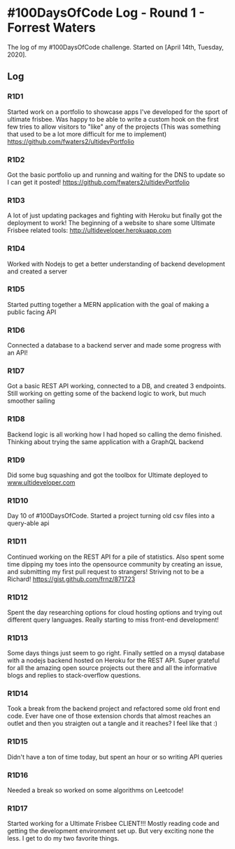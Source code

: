 # #100DaysOfCode Log - Round 1 - Forrest Waters

The log of my #100DaysOfCode challenge. Started on [April 14th, Tuesday, 2020].

## Log

### R1D1 
Started work on a portfolio to showcase apps I've developed for the sport of ultimate frisbee.
Was happy to be able to write a custom hook on the first few tries to allow visitors to "like" any of the projects
(This was something that used to be a lot more difficult for me to implement)
https://github.com/fwaters2/ultidevPortfolio

### R1D2
Got the basic portfolio up and running and waiting for the DNS to update so I can get it posted!
https://github.com/fwaters2/ultidevPortfolio

### R1D3
A lot of just updating packages and fighting with Heroku but finally got the deployment to work! The beginning of a website to share some Ultimate Frisbee related tools: http://ultideveloper.herokuapp.com

### R1D4
Worked with Nodejs to get a better understanding of backend development and created a server

### R1D5
Started putting together a MERN application with the goal of making a public facing API

### R1D6
Connected a database to a backend server and made some progress with an API!

### R1D7
Got a basic REST API working, connected to a DB, and created 3 endpoints. Still working on getting some of the backend logic to work, but much smoother sailing

### R1D8
Backend logic is all working how I had hoped so calling the demo finished. Thinking about trying the same application with a GraphQL backend

### R1D9
Did some bug squashing and got the toolbox for Ultimate deployed to www.ultideveloper.com

### R1D10
Day 10 of #100DaysOfCode. Started a project turning old csv files into a query-able api

### R1D11
Continued working on the REST API for a pile of statistics. Also spent some time dipping my toes into the opensource community by creating an issue, and submitting my first pull request to strangers! Striving not to be a Richard! https://gist.github.com/frnz/871723

### R1D12
Spent the day researching options for cloud hosting options and trying out different query languages. Really starting to miss front-end development!

### R1D13
Some days things just seem to go right. Finally settled on a mysql database with a nodejs backend hosted on Heroku for the REST API. Super grateful for all the amazing open source projects out there and all the informative blogs and replies to stack-overflow questions. 

### R1D14
Took a break from the backend project and refactored some old front end code. Ever have one of those extension chords that almost reaches an outlet and then you straigten out a tangle and it reaches? I feel like that :)

### R1D15
Didn't have a ton of time today, but spent an hour or so writing API queries

### R1D16
Needed a break so worked on some algorithms on Leetcode!

### R1D17
Started working for a Ultimate Frisbee CLIENT!!! Mostly reading code and getting the development environment set up. But very exciting none the less. I get to do my two favorite things.
